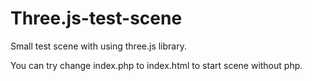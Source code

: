 # Three.js-test-scene
Small test scene with using three.js library.

You can try change index.php to index.html to start scene without php.
